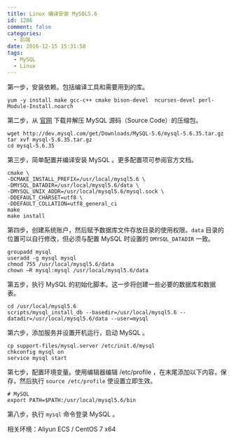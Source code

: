 ```yaml
---
title: Linux 编译安装 MySQL5.6
id: 1286
comment: false
categories:
  - 后端
date: 2016-12-15 15:31:58
tags:
  - MySQL
  - Linux
---
```


第一步，安装依赖。包括编译工具和需要用到的库。

```
yum -y install make gcc-c++ cmake bison-devel  ncurses-devel perl-Module-Install.noarch
```
<!--more-->

第二步，从 [官网](http://www.mysql.com/) 下载并解压 MySQL 源码（Source Code）的压缩包。

```
wget http://dev.mysql.com/get/Downloads/MySQL-5.6/mysql-5.6.35.tar.gz
tar xvf mysql-5.6.35.tar.gz
cd mysql-5.6.35
```

第三步，简单配置并编译安装 MySQL 。更多配置项可参阅官方文档。

```
cmake \
-DCMAKE_INSTALL_PREFIX=/usr/local/mysql5.6 \
-DMYSQL_DATADIR=/usr/local/mysql5.6/data \
-DMYSQL_UNIX_ADDR=/usr/local/mysql5.6/mysql.sock \
-DDEFAULT_CHARSET=utf8 \
-DDEFAULT_COLLATION=utf8_general_ci
make
make install
```

第四步，创建系统账户，然后赋予数据库文件存放目录的使用权限。`data` 目录的位置可以自行修改，但必须与配置 MySQL 时设置的 `DMYSQL_DATADIR` 一致。

```
groupadd mysql
useradd -g mysql mysql
chmod 755 /usr/local/mysql5.6/data
chown –R mysql:mysql /usr/local/mysql5.6/data
```

第五步，执行 MySQL 的初始化脚本。这一步将创建一些必要的数据库和数据表。

```
cd /usr/local/mysql5.6
scripts/mysql_install_db --basedir=/usr/local/mysql5.6 --datadir=/usr/local/mysql5.6/data --user=mysql
```

第六步，添加服务并设置开机运行，启动 MySQL 。

```
cp support-files/mysql.server /etc/init.d/mysql
chkconfig mysql on
service mysql start
```

第七步，配置环境变量。使用编辑器编辑 /etc/profile ，在末尾添加以下内容，保存，然后执行 `source /etc/profile` 使设置立即生效。

```
# MySQL
export PATH=$PATH:/usr/local/mysql5.6/bin
```

第八步，执行 `mysql` 命令登录 MySQL 。

相关环境：Aliyun ECS / CentOS 7 x64